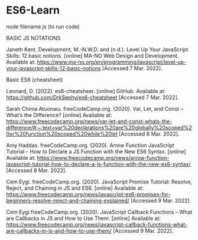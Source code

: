 # ES6-Learn

node filename.js (to run code)


BASIC JS NOTATIONS

Janeth Kent. Development, M.-N.W.D. and (n.d.). Level Up Your JavaScript Skills: 12 basic notions. 
[online] MA-NO Web Design and Development. 
Available at: https://www.ma-no.org/en/programming/javascript/level-up-your-javascript-skills-12-basic-notions 
[Accessed 7 Mar. 2022].

Basic ES6 (cheatsheet)

Leonard, D. (2022). es6-cheatsheet. [online] GitHub. 
Available at: https://github.com/DrkSephy/es6-cheatsheet 
[Accessed 7 Mar. 2022].

Sarah Chima Atuonwu. freeCodeCamp.org. (2020). Var, Let, and Const – What’s the Difference? [online] 
Available at: https://www.freecodecamp.org/news/var-let-and-const-whats-the-difference/#:~:text=var%20declarations%20are%20globally%20scoped%20or%20function%20scoped%20while%20let 
[Accessed 8 Mar. 2022].

Amy Haddas. freeCodeCamp.org. (2020). Arrow Function JavaScript Tutorial – How to Declare a JS Function with the New ES6 Syntax. [online] 
Available at: https://www.freecodecamp.org/news/arrow-function-javascript-tutorial-how-to-declare-a-js-function-with-the-new-es6-syntax/ 
[Accessed 8 Mar. 2022].

Cem Eygi. freeCodeCamp.org. (2020). JavaScript Promise Tutorial: Resolve, Reject, and Chaining in JS and ES6. [online] 
Available at: https://www.freecodecamp.org/news/javascript-es6-promises-for-beginners-resolve-reject-and-chaining-explained/ 
[Accessed 9 Mar. 2022].

Cem Eygi.freeCodeCamp.org. (2020). JavaScript Callback Functions – What are Callbacks in JS and How to Use Them. [online] 
Available at: https://www.freecodecamp.org/news/javascript-callback-functions-what-are-callbacks-in-js-and-how-to-use-them/ 
[Accessed 9 Mar. 2022].

